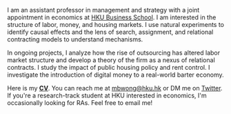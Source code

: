 I am an assistant professor in management and strategy with a joint appointment in economics at [HKU Business School](https://www.hkubs.hku.hk/). I am interested in the structure of labor, money, and housing markets. I use natural experiments to identify causal effects and the lens of search, assignment, and relational contracting models to understand mechanisms. 

In ongoing projects, I analyze how the rise of outsourcing has altered labor market structure and develop a theory of the firm as a nexus of relational contracts. I study the impact of public housing policy and rent control. I investigate the introduction of digital money to a real-world barter economy. 

Here is my __[CV](/pdf/CV.pdf)__. You can reach me at [mbwong@hku.hk](mailto:mbwong@hku.hk) or DM me on [Twitter](https://twitter.com/mbwong). If you're a research-track student at HKU interested in economics, I'm occasionally looking for RAs. Feel free to email me! 
